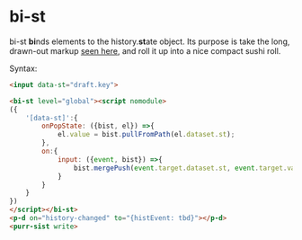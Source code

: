 # bi-st

bi-st **bi**nds elements to the history.**st**ate object.  Its purpose is take the long, drawn-out markup [seen here](https://github.com/bahrus/purr-sist#example-3----time-travel-support-aka-back-button), and roll it up into a nice compact sushi roll.  

Syntax:

```html
<input data-st="draft.key">

<bi-st level="global"><script nomodule>
({
    '[data-st]':{
        onPopState: ({bist, el}) =>{
            el.value = bist.pullFromPath(el.dataset.st);
        },
        on:{
            input: ({event, bist}) =>{
                bist.mergePush(event.target.dataset.st, event.target.value);
            }
        }
    }
})
</script></bi-st>
<p-d on="history-changed" to="{histEvent: tbd}"></p-d>
<purr-sist write>
```
